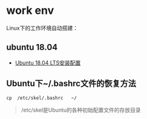 
# work env

Linux下的工作环境自动搭建：



## ubuntu 18.04

* [Ubuntu 18.04 LTS安装配置](https://segmentfault.com/a/1190000014813278)


## Ubuntu下~/.bashrc文件的恢复方法

```
cp  /etc/skel/.bashrc   ~/
```
> /etc/skel是Ubuntu的各种初始配置文件的存放目录
